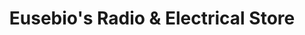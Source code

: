 ---
title: "Eusebio's Radio & Electrical Store"
url: /los-banos/eusebios-radio-and-electrical-store/
shop: radiotechnics
---